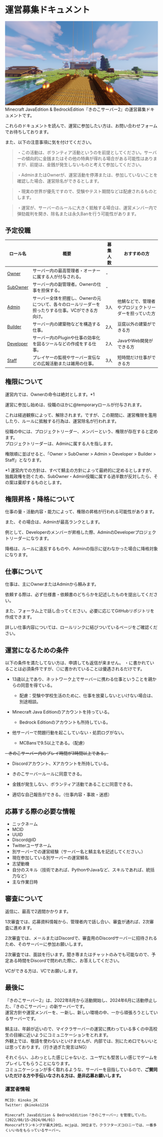 # 運営募集ドキュメント
![](server_img.png)
Minecraft JavaEdition & BedrockEdition『きのこサーバー2』の運営募集ドキュメントです。

これらのドキュメントを読んで、運営に参加したい方は、お問い合わせフォームでお待ちしております。

また、以下の注意事項に気を付けてください。

> ・この活動は、ボランティア活動というのを前提としてください。サーバーの傾向的に金銭またはその他の特典が得れる場合がある可能性はありますが、前提は、金銭が発生しないものと考えて参加してください。<br>

> ・AdminまたはOwnerが、運営活動を停滞または、参加していないことを確認した場合、運営除名ができるとします。<br>

> ・現実の世界が優先ですので、受験やテスト期間などは配慮されるものとします。<br>

> ・運営が、サーバーのルールに大きく抵触する場合は、運営メンバー内で弾劾裁判を開き、除名または永久Banを行う可能性があります。


## 予定役職
| ロール名 | 概要 | 募集人数 | おすすめの方 |
| --- | --- | --- | --- |
| [Owner](role/admin.md) | サーバー内の最高管理者・オーナーに属する人が付与される。 | - |
| [SubOwner](role/subowner.md) | サーバー内の副管理者。Ownerの仕事を担保する。 | - |
| [Admin](role/admin.md) | サーバー全体を把握し、Ownerの元について、各々のロールリーダーを担ったりする仕事。VCができる方向け。 | 3人 | 他鯖などで、管理者やプロジェクトリーダーを担っていた方 |
| [Builder](role/builder.md) | サーバー内の建築物などを構造する仕事。 | 2人 | 豆腐以外の建築ができる方 |
| [Developer](role/dev.md) | サーバー内のPluginや仕事の効率化を図るツールなどの作成をする仕事。 | 2人 | JavaやWeb開発ができる方 |
| [Staff](role/staff.md) | プレイヤーの監視やサーバー宣伝などの広報活動または雑用の仕事。 | 3人 | 短時間だけ仕事ができる方 |

## 権限について
運営内では、Ownerの命令は絶対とします。*1

運営に参加し始めは、役職のほかに@temporaryロールが付与されます。

これは経過観察によって、解除されます。ですが、この期間に、運営権限を濫用したり、ルールに抵触する行為は、運営除名が行われます。

役職の中には、プロジェクトリーダー、メンバーという、権限が存在すると定めます。<br>
プロジェクトリーダーは、Adminに属する人を指します。

権限順に並ばせると、「Owner > SubOwner > Admin > Developer > Builder > Staff」となります。

*1 運営内での方針は、すべて鯖主の方針によって最終的に定めるとしますが、独裁政権を防ぐため、SubOwner・Admin役職に属する過半数が反対したら、その案は棄却するものとします。

## 権限昇格・降格について
仕事の量・活動内容・能力によって、権限の昇格が行われる可能性があります。

また、その場合は、Adminが最高ランクとします。

例として、Developerのメンバーが昇格した際、AdminのDeveloperプロジェクトリーダーになります。

降格は、ルールに違反するものや、Adminの指示に従わなかった場合に降格対象になります。

## 仕事について
仕事は、主にOwnerまたはAdminから頼みます。

依頼する際は、必ず仕様書・依頼書のどちらかを記述したものを提出してください。

また、フォーラム上で話し合ってください。必要に応じてGitHubリポジトリを作成できます。

詳しい仕事内容については、ロールリンクに結びついているページをご確認ください。

## 運営になるための条件
以下の条件を満たしてない方は、申請しても返信が来ません。
・に書かれていることは必須条件ですが、◎に書かれていることは優遇されるだけです。

- 13歳以上であり、ネットワーク上でサーバーに携わる仕事ということを親からの同意を得ている。 
    - 配慮：受験や学校生活のために、仕事を放棄しないといけない場合は、別途相談。

- Minecraft Java Editionのアカウントを持っている。
    - Bedrock Editionのアカウントも所持している。

- 他サーバーで問題行動を起こしていない・処罰ログがない。
    - MCBansで9.5以上である。（配慮）

~~- きのこサーバー内のプレイ時間が3時間以上である。~~

- Discordアカウント、Xアカウントを所持している。

- きのこサーバールールに同意できる。

- 金銭が発生しない、ボランティア活動であることに同意できる。

- 適切な自己報告ができる。（仕事内容・事故・迷惑）

## 応募する際の必要な情報
- ニックネーム
- MCID
- UUID
- Discord@ID
- Twitterユーザネーム
- 別サーバーでの運営経験（サーバー名と鯖主名を記述してください。）
- 現在参加している別サーバーの運営鯖名
- 志望動機
- 自分のスキル（技術であれば、PythonやJavaなど、スキルであれば、統括力など）
- 主な作業日時

## 審査について
返信に、最高で2週間かかります。

1次審査では、応募資料情報から、管理者内で話し合い、審査が通れば、2次審査に進めます。

2次審査では、メールまたはDiscordで、審査用のDiscordサーバーに招待されるため、そのサーバーに参加お願いします。

2次審査では、面談を行います。聞き専またはチャットのみでも可能なので、予定ある時間をDiscordで問われた際に、お答えしてください。

VCができる方は、VCでお願いします。

## 最後に
『きのこサーバー2』は、2022年8月から活動開始し、2024年6月に活動停止した、『きのこサーバー』の新サーバーです。<br>
運営方針や運営メンバーを、一新し、新しい環境の中、一から頑張ろうとしているサーバーです。<br>

鯖主は、年齢が近いので、マイクラサーバーの運営に携わっている多くの中高校生の目線に近いようにコミュニケーションをとれます。<br>
外観上では、敬語を使わないといけませんが、内部では、別にため口でもいいとは思っております。（行き過ぎた発言はNG）<br>

それぐらい、ふわっとした感じじゃないと、ユーザにも堅苦しい感じでゲームをプレイしてもらうことになります。<br>
コミュニケーションが多く取れるような、サーバーを目指しているので、**ご賛同いただける方や手伝いなされる方は、是非応募お願いします。**<br>

### 運営者情報
```
MCID: Kinoko_2K
Twitter: @kinoko1216

Minecraft JavaEdition & BedrockEdition『きのこサーバー』を管理していた。(2022/08/15~2024/06/01)
Monocraftランキングが最大20位。mcjpは、30位まで。クラフターズコロニーでは、一番多くいいねをもらっているサーバー。
```